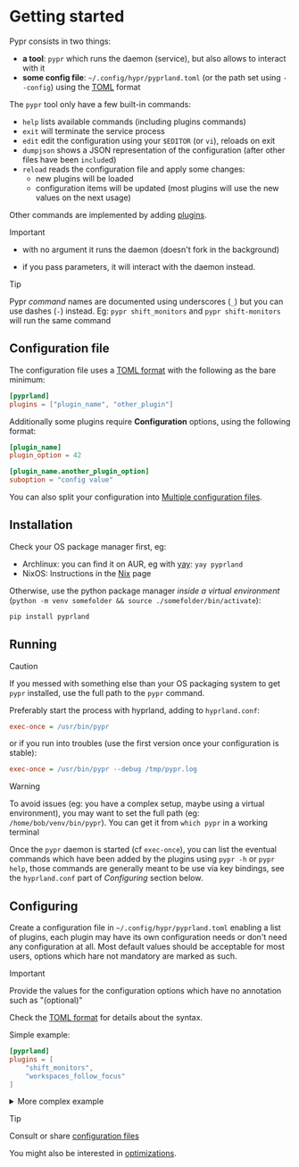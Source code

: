 # Getting started

Pypr consists in two things:

- **a tool**: `pypr` which runs the daemon (service), but also allows to interact with it
- **some config file**: `~/.config/hypr/pyprland.toml` (or the path set using `--config`) using the [TOML](https://toml.io/en/) format

The `pypr` tool only have a few built-in commands:

- `help` lists available commands (including plugins commands)
- `exit` will terminate the service process
- `edit` edit the configuration using your `$EDITOR` (or `vi`), reloads on exit
- `dumpjson` shows a JSON representation of the configuration (after other files have been `include`d)
- `reload` reads the configuration file and apply some changes:
  - new plugins will be loaded
  - configuration items will be updated (most plugins will use the new values on the next usage)

Other commands are implemented by adding [plugins](Plugins).

> [!important]
> - with no argument it runs the daemon (doesn't fork in the background)
>
> - if you pass parameters, it will interact with the daemon instead.

> [!tip]
> Pypr *command* names are documented using underscores (`_`) but you can use dashes (`-`) instead.
> Eg: `pypr shift_monitors` and `pypr shift-monitors` will run the same command


## Configuration file

The configuration file uses a [TOML format](https://toml.io/) with the following as the bare minimum:

```toml
[pyprland]
plugins = ["plugin_name", "other_plugin"]
```

Additionally some plugins require **Configuration** options, using the following format:

```toml
[plugin_name]
plugin_option = 42

[plugin_name.another_plugin_option]
suboption = "config value"
```

You can also split your configuration into [Multiple configuration files](MultipleConfigurationFiles).

## Installation

Check your OS package manager first, eg:

- Archlinux: you can find it on AUR, eg with [yay](https://github.com/Jguer/yay): `yay pyprland`
- NixOS: Instructions in the [Nix](Nix) page

Otherwise, use the python package manager *inside a virtual environment* (`python -m venv somefolder && source ./somefolder/bin/activate`):

```sh
pip install pyprland
```

## Running

> [!caution]
> If you messed with something else than your OS packaging system to get `pypr` installed, use the full path to the `pypr` command.

Preferably start the process with hyprland, adding to `hyprland.conf`:

```ini
exec-once = /usr/bin/pypr
```

or if you run into troubles (use the first version once your configuration is stable):

```ini
exec-once = /usr/bin/pypr --debug /tmp/pypr.log
```

> [!warning]
> To avoid issues (eg: you have a complex setup, maybe using a virtual environment), you may want to set the full path (eg: `/home/bob/venv/bin/pypr`).
> You can get it from `which pypr` in a working terminal

Once the `pypr` daemon is started (cf `exec-once`), you can list the eventual commands which have been added by the plugins using `pypr -h` or `pypr help`, those commands are generally meant to be use via key bindings, see the `hyprland.conf` part of *Configuring* section below.

## Configuring

Create a configuration file in `~/.config/hypr/pyprland.toml` enabling a list of plugins, each plugin may have its own configuration needs or don't need any configuration at all.
Most default values should be acceptable for most users, options which hare not mandatory are marked as such.

> [!important]
> Provide the values for the configuration options which have no annotation such as "(optional)"

Check the [TOML format](https://toml.io/) for details about the syntax.

Simple example:

```toml
[pyprland]
plugins = [
    "shift_monitors",
    "workspaces_follow_focus"
]
```

<details>
  <summary>
More complex example
  </summary>

```toml
[pyprland]
plugins = [
  "scratchpads",
  "lost_windows",
  "monitors",
  "toggle_dpms",
  "magnify",
  "expose",
  "shift_monitors",
  "workspaces_follow_focus",
]

[monitors.placement]
"Acer".top_center_of = "Sony"

[workspaces_follow_focus]
max_workspaces = 9

[expose]
include_special = false

[scratchpads.stb]
animation = "fromBottom"
command = "kitty --class kitty-stb sstb"
class = "kitty-stb"
lazy = true
size = "75% 45%"

[scratchpads.stb-logs]
animation = "fromTop"
command = "kitty --class kitty-stb-logs stbLog"
class = "kitty-stb-logs"
lazy = true
size = "75% 40%"

[scratchpads.term]
animation = "fromTop"
command = "kitty --class kitty-dropterm"
class = "kitty-dropterm"
size = "75% 60%"

[scratchpads.volume]
animation = "fromRight"
command = "pavucontrol"
class = "org.pulseaudio.pavucontrol"
lazy = true
size = "40% 90%"
unfocus = "hide"
```

Some of those plugins may require changes in your `hyprland.conf` to fully operate or to provide a convenient access to a command, eg:

```bash
bind = $mainMod SHIFT, Z, exec, pypr zoom
bind = $mainMod ALT, P,exec, pypr toggle_dpms
bind = $mainMod SHIFT, O, exec, pypr shift_monitors +1
bind = $mainMod, B, exec, pypr expose
bind = $mainMod, K, exec, pypr change_workspace +1
bind = $mainMod, J, exec, pypr change_workspace -1
bind = $mainMod,L,exec, pypr toggle_dpms
bind = $mainMod SHIFT,M,exec,pypr toggle stb stb-logs
bind = $mainMod,A,exec,pypr toggle term
bind = $mainMod,V,exec,pypr toggle volume
```

</details>

> [!tip]
> Consult or share [configuration files](https://github.com/hyprland-community/pyprland/tree/main/examples)
>
> You might also be interested in [optimizations](Optimizations).

